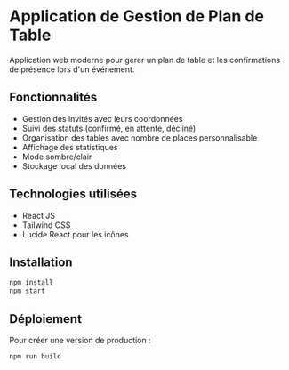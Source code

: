 # Application de Gestion de Plan de Table

Application web moderne pour gérer un plan de table et les confirmations de présence lors d'un événement.

## Fonctionnalités

- Gestion des invités avec leurs coordonnées
- Suivi des statuts (confirmé, en attente, décliné)
- Organisation des tables avec nombre de places personnalisable
- Affichage des statistiques
- Mode sombre/clair
- Stockage local des données

## Technologies utilisées

- React JS
- Tailwind CSS
- Lucide React pour les icônes

## Installation

```bash
npm install
npm start
```

## Déploiement

Pour créer une version de production :

```bash
npm run build
```
